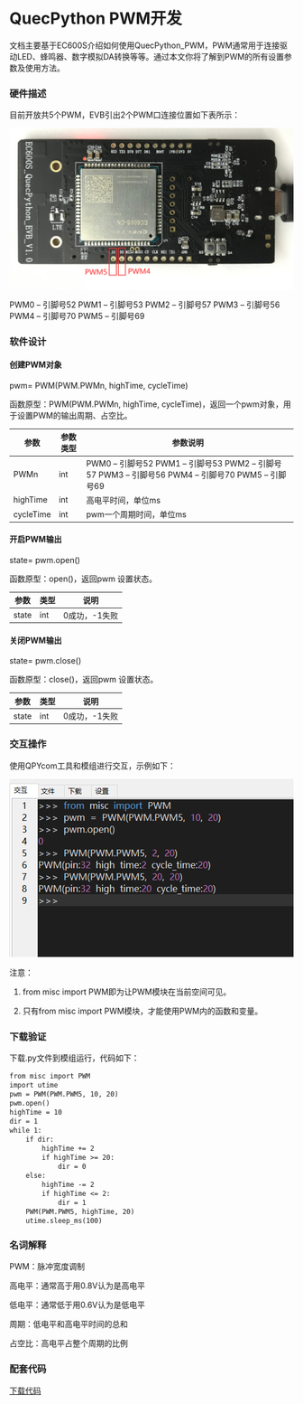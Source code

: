 # QuecPython  PWM开发

文档主要基于EC600S介绍如何使用QuecPython_PWM，PWM通常用于连接驱动LED、蜂鸣器、数字模拟DA转换等等。通过本文你将了解到PWM的所有设置参数及使用方法。

###  硬件描述

目前开放共5个PWM，EVB引出2个PWM口连接位置如下表所示：

<!-- <img src="media/ee3e5721dff49d3ba045fd33cadcdc0c.png" style="zoom: 67%;" /> -->
![](media/ee3e5721dff49d3ba045fd33cadcdc0c.png)

PWM0 – 引脚号52 
PWM1 – 引脚号53 
PWM2 – 引脚号57
PWM3 – 引脚号56 
PWM4 – 引脚号70 
PWM5 – 引脚号69

###  软件设计

#### 创建PWM对象

pwm= PWM(PWM.PWMn, highTime, cycleTime)

函数原型：PWM(PWM.PWMn, highTime, cycleTime)，返回一个pwm对象，用于设置PWM的输出周期、占空比。

| 参数      | 参数类型 | 参数说明                                                                                        |
|-----------|----------|-------------------------------------------------------------------------------------------------|
| PWMn      | int      | PWM0 – 引脚号52 PWM1 – 引脚号53 PWM2 – 引脚号57 PWM3 – 引脚号56 PWM4 – 引脚号70 PWM5 – 引脚号69 |
| highTime  | int      | 高电平时间，单位ms                                                                              |
| cycleTime | int      | pwm一个周期时间，单位ms                                                                         |

#### 开启PWM输出

state= pwm.open()

函数原型：open()，返回pwm 设置状态。

| 参数  | 类型 | 说明          |
|-------|------|---------------|
| state | int  | 0成功，-1失败 |

#### 关闭PWM输出

state= pwm.close()

函数原型：close()，返回pwm 设置状态。

| 参数  | 类型 | 说明          |
|-------|------|---------------|
| state | int  | 0成功，-1失败 |

### 交互操作

使用QPYcom工具和模组进行交互，示例如下：

![](media/4482bfc474c4c09e9e2be00e462bea32.png)

注意：

1.  from misc import PWM即为让PWM模块在当前空间可见。

2.  只有from misc import PWM模块，才能使用PWM内的函数和变量。

### 下载验证

下载.py文件到模组运行，代码如下：

```
from misc import PWM 
import utime  
pwm = PWM(PWM.PWM5, 10, 20) 
pwm.open()  
highTime = 10 
dir = 1  
while 1:  
	if dir:  
		highTime += 2  
		if highTime >= 20:  
			dir = 0  
	else:  
		highTime -= 2  
		if highTime <= 2:  
			dir = 1  
	PWM(PWM.PWM5, highTime, 20)  
	utime.sleep_ms(100)
```

### 名词解释

PWM：脉冲宽度调制

高电平：通常高于用0.8V认为是高电平

低电平：通常低于用0.6V认为是低电平

周期：低电平和高电平时间的总和

占空比：高电平占整个周期的比例

### 配套代码


<!-- * [下载代码](code/PWM.py) -->
 <a href="zh-cn/QuecPythonSub/code/PWM.py" target="_blank">下载代码</a>